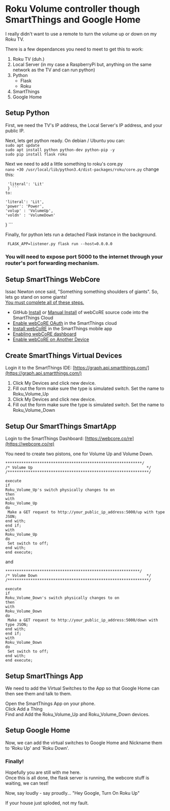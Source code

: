 # Roku Volume controller though SmartThings and Google Home

I really didn't want to use a remote to turn the volume up or down on my Roku TV. 

There is a few dependances you need to meet to get this to work:
1. Roku TV (duh.)
2. Local Server (in my case a RaspberryPi but, anything on the same network as the TV and can run python)  
3. Python 
   * Flask 
   * Roku
4. SmartThings  
5. Google Home  


## Setup Python
First, we need the TV's IP address, the Local Server's IP address, and your public IP.  

Next, lets get python ready. On debian / Ubuntu you can:  
  `sudo apt update`  
  `sudo apt install python python-dev python-pip -y`  
  `sudo pip install flask roku`  
  
Next we need to add a little something to roku's core.py  
 `nano +30 /usr/local/lib/python3.4/dist-packages/roku/core.py`
 change this:  
   ```     
    'literal': 'Lit'
    } ``` 
 to:  
  ```     
    'literal': 'Lit',
    'power': 'Power',
    'volup' : 'VolumeUp',
    'voldn' : 'VolumeDown'
} ```  

Finally, for python lets run a detached Flask instance in the background.

`  FLASK_APP=listener.py flask run --host=0.0.0.0 `  

### You will need to expose port 5000 to the internet through your router's port forwarding mechanism.   


## Setup SmartThings WebCore
 Issac Newton once said, "Something something shoulders of giants". So, lets go stand on some giants!  
[You must complete all of these steps.](https://wiki.webcore.co/#Installing_webCoRE)  
* GitHub [Install](https://wiki.webcore.co/GitHub_Install) or [Manual Install](https://wiki.webcore.co/Manual_Install) of webCoRE source code into the SmartThings Cloud 
* [Enable webCoRE OAuth](https://wiki.webcore.co/Enable_webCoRE_OAuth) in the SmartThings cloud 
* [Install webCoRE](https://wiki.webcore.co/Install_webCoRE) in the SmartThings mobile app 
* [Enabling webCoRE dashboard](https://wiki.webcore.co/Enabling_webCoRE_dashboard) 
* [Enable webCoRE on Another Device](https://wiki.webcore.co/Enable_webCoRE_on_Another_Device) 
  
## Create SmartThings Virtual Devices  
Login it to the SmartThings IDE: [https://graph.api.smartthings.com/](https://graph.api.smartthings.com/)  
1. Click My Devices and click new device.  
2. Fill out the form make sure the type is simulated switch.  Set the name to Roku_Volume_Up  
3. Click My Devices and click new device.  
4. Fill out the form make sure the type is simulated switch.  Set the name to Roku_Volume_Down  



## Setup Our SmartThings SmartApp 
Login to the SmartThings Dashboard: [https://webcore.co/re](https://webcore.co/re)  

You need to create two pistons, one for Volume Up and Volume Down.  
``` 
************************************************************/
/* Volume Up                                                  */
/**************************************************************/

execute
if
Roku_Volume_Up's switch physically changes to on
then
with
Roku_Volume_Up
do
 Make a GET request to http://your_public_ip_address:5000/up with type JSON;
end with;
end if;
with
Roku_Volume_Up
do
 Set switch to off;
end with;
end execute;
```  
and  

```
***********************************************************/
/* Volume Down                                                */
/**************************************************************/
 
execute
if
Roku_Volume_Down's switch physically changes to on
then
with
Roku_Volume_Down
do
 Make a GET request to http://your_public_ip_address:5000/down with type JSON;
end with;
end if;
with
Roku_Volume_Down
do
 Set switch to off;
end with;
end execute;
``` 
## Setup SmartThings App
We need to add the Virtual Switches to the App so that Google Home can then see them and talk to them.  

Open the SmartThings App on your phone.  
Click Add a Thing  
Find and Add the Roku_Volume_Up and Roku_Volume_Down devices.  

## Setup Google Home
Now, we can add the virtual switches to Google Home and Nickname them to 'Roku Up' and 'Roku Down'.  

### Finally!
Hopefully you are still with me here.  
Once this is all done, the flask server is running, the webcore stuff is waiting, we can test!  

Now, say loudly - say proudly... "Hey Google, Turn On Roku Up"  

If your house just sploded, not my fault.  

